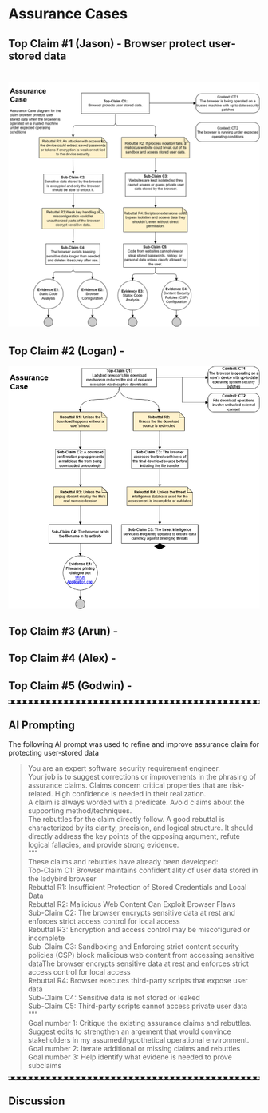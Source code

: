 # Assurance Cases

## Top Claim #1 (Jason) - Browser protect user-stored data
![Protect User-Stored Data Assurance Case](docs/Navigate_URL_Assurance_Case.svg)
=======


## Top Claim #2 (Logan) - 
![File Download Protection Assurance Case](docs/Filedownload_Assurance_Case.png)

## Top Claim #3 (Arun) - 

## Top Claim #4 (Alex) - 

## Top Claim #5 (Godwin) - 


<hr style="border-top: 6px dotted white;">

## AI Prompting
The following AI prompt was used to refine and improve assurance claim for protecting user-stored data
>You are an expert software security requirement engineer.\
>Your job is to suggest corrections or improvements in the phrasing of assurance claims. Claims concern critical properties that are risk-related. High confidence is needed in their realization.\
>A claim is always worded with a predicate. Avoid claims about the supporting method/techniques.\
>The rebuttles for the claim directly follow. A good rebuttal is characterized by its clarity, precision, and logical structure. It should directly address the key points of the opposing argument, refute logical fallacies, and provide strong evidence.\
>""" \
>These claims and rebuttles have already been developed:\
>Top-Claim C1: Browser maintains confidentiality of user data stored in the ladybird browser\
>Rebuttal R1: Insufficient Protection of Stored Credentials and Local Data\
>Rebuttal R2: Malicious Web Content Can Exploit Browser Flaws\
>Sub-Claim C2: The browser encrypts sensitive data at rest and enforces strict access control for local access\
>Rebuttal R3: Encryption and access control may be miscofigured or incomplete\
>Sub-Claim C3: Sandboxing and Enforcing strict content security policies (CSP) block malicious web content from accessing sensitive dataThe browser encrypts sensitive data at rest and enforces strict access control for local access\
>Rebuttal R4: Browser executes third-party scripts that expose user data\
>Sub-Claim C4: Sensitive data is not stored or leaked\
>Sub-Claim C5: Third-party scripts cannot access private user data\
>""" \
>Goal number 1: Critique the existing assurance claims and rebuttles. Suggest edits to strengthen an argement that would convince stakeholders in my assumed/hypothetical operational environment.\
>Goal number 2: Iterate additional or missing claims and rebuttles \
>Goal number 3: Help identify what evidene is needed to prove subclaims

<hr style="border-top: 6px dotted white;">

## Discussion